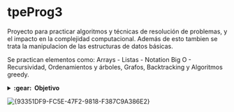 # tpeProg3

Proyecto para practicar algoritmos y técnicas de resolución de problemas, y el impacto en la complejidad computacional.
Además de esto tambien se trata la manipulacion de las estructuras de datos básicas.

Se practican elementos como: Arrays - Listas - Notation Big O - Recursividad, Ordenamientos y árboles, Grafos, Backtracking y Algoritmos greedy.

 <details close="true">
  <summary><b>:gear: &nbsp;Objetivo</b></summary>
  
  ### Objetivo
Partiendo de una colección de libros, se desea implementar una herramienta que permita
simplificar la búsqueda de libros por géneros; además de caracterizar el comportamiento de
los usuarios mientras realizan dichas búsquedas.
Cada libro se compone de un título, un autor, una cantidad de páginas y un conjunto de
géneros, que describen el contenido del libro. Ejemplos de estos géneros son arte, ciencia,
policial, entre otras.

### Etapa 1 Buscador por genero
En esta primera etapa se desea implementar la lógica necesaria para obtener una colección
de libros que contenga un género en particular, ingresado por el usuario.
La herramienta comenzará llevando a memoria la colección completa de libros para luego
realizar un filtrado por un género dado, presentando al usuario la colección de libros
resultante.
Para optimizar el proceso de búsqueda, se requiere implementar un índice por género, el
cual simplificará el acceso a solo un subconjunto de todos los libros existentes.

- Entrada: El programa tomará un archivo .csv de entrada.
- Salida: El programa deberá generar un archivo .csv con los títulos de los libros que cumplen
con el género dado.

### Etapa 2. Estadísticas de búsqueda.
En esta última etapa del trabajo se desea realizar un análisis de la utilización del buscador,
por parte de los usuarios; puntualmente la relación entre los géneros ingresados en las
distintas búsquedas. Se asume que la herramienta permite ingresar un conjunto de
categorías a buscar, con lo cual la colección de libros resultantes contendrá sólo los libros
que cumplen con todas las categorías ingresadas.

- Entrada: El programa tomará un archivo .csv de entrada.
- Salida: El programa deberá generar por consola los generos relacionados al ingresado por el usuario.

 </details>
 
 ![{93351DF9-FC5E-47F2-9818-F387C9A386E2}](https://user-images.githubusercontent.com/89879671/182614632-193a70de-2533-4b25-bfef-b2e2f25fb0a6.png)

 
